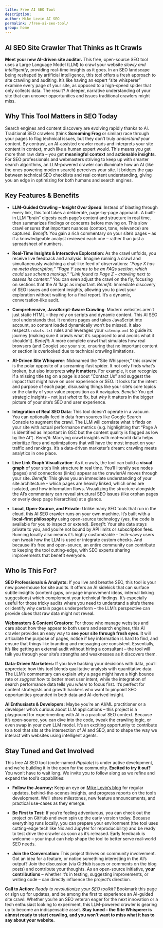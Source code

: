 ```yaml
---
title: Free AI SEO Tool
description: 
author: Mike Levin AI SEO
permalink: /free-ai-seo-tool/
group: home
---
```


## AI SEO Site Crawler That Thinks as It Crawls

**Meet your new AI-driven site auditor.** This free, open-source SEO tool uses a Large Language Model (LLM) to crawl your website *slowly and intelligently*, providing real-time insights as it goes. In an SEO landscape being reshaped by artificial intelligence, this tool offers a fresh approach to site crawling and auditing. It’s like having an expert “site whisperer” examine every page of your site, as opposed to a high-speed spider that only collects data. The result? A deeper, narrative understanding of your site that can uncover opportunities and issues traditional crawlers might miss.

## Why This Tool Matters in SEO Today

Search engines and content discovery are evolving rapidly thanks to AI. Traditional SEO crawlers (think **Screaming Frog** or similar) race through your pages to flag technical issues, but they don’t truly *understand* your content. By contrast, an AI-assisted crawler reads and interprets your site content in context, much like a human expert would. This means you get more than raw data – you get **meaningful context** and **actionable insights**. For SEO professionals and webmasters striving to keep up with smarter search algorithms, an LLM-powered crawler can illuminate how an AI (like the ones powering modern search) perceives your site. It bridges the gap between technical SEO checklists and real content understanding, giving you an edge in optimizing for both humans and search engines.

## Key Features & Benefits

- **LLM-Guided Crawling – *Insight Over Speed***: Instead of blasting through every link, this tool takes a deliberate, page-by-page approach. A built-in LLM “brain” digests each page’s content and structure in real time, then summarizes findings or concerns before moving on. This slow crawl ensures that important nuances (context, tone, relevance) are captured. *Benefit:* You gain a rich commentary on your site’s pages – as if a knowledgeable analyst reviewed each one – rather than just a spreadsheet of numbers.

- **Real-Time Insights & Interactive Exploration**: As the crawl unfolds, you receive live feedback and analysis. Imagine running a crawl and simultaneously watching a chat-like feed of observations: *“Page X has no meta description,” “Page Y seems to be an FAQs section, which could use schema markup,” “Link found to Page Z – crawling next to assess its content.”* You can even adjust the crawl on the fly, focusing on sections that the AI flags as important. *Benefit:* Immediate discovery of SEO issues and content insights, allowing you to pivot your exploration without waiting for a final report. It’s a dynamic, conversation-like audit. 

- **Comprehensive, JavaScript-Aware Crawling**: Modern websites aren’t just static HTML – they rely on scripts and dynamic content. This AI SEO tool understands that. It renders pages and takes JavaScript into account, so content loaded dynamically won’t be missed. It also respects `robots.txt` rules and leverages your `sitemap.xml` to guide its journey (making sure it crawls what it’s supposed to and avoids what it shouldn’t). *Benefit:* A more complete crawl that simulates how real browsers (and Google) see your site, ensuring that no important content or section is overlooked due to technical crawling limitations.

- **AI-Driven Site **Whisperer****: Nicknamed the “Site Whisperer,” this crawler is the polar opposite of a screaming-fast spider. It not only finds what’s broken, but also interprets **why it matters**. For example, it can recognize if a missing title tag on a page is about “Contact Us” and suggest the impact that might have on user experience or SEO. It looks for the intent and purpose of each page, discussing things like your site’s core topics or the clarity of your value proposition as it navigates. *Benefit:* You get strategic insights – not just *what* to fix, but *why* it matters in the bigger picture of your site’s SEO and user experience.

- **Integration of Real SEO Data**: This tool doesn’t operate in a vacuum. You can optionally feed in data from sources like Google Search Console to augment the crawl. The LLM will correlate what it finds on your site with actual performance metrics (e.g. highlighting that “Page A is identified as important in GSC but the content quality is flagged as low by the AI”). *Benefit:* Marrying crawl insights with real-world data helps prioritize fixes and optimizations that will have the most impact on your traffic and rankings. It’s a data-driven marketer’s dream: crawling meets analytics in one place.

- **Live Link Graph Visualization**: As it crawls, the tool can build a **visual graph** of your site’s link structure in real time. You’ll literally see nodes (pages) and connections (links) appear as the crawler/AI moves through your site. *Benefit:* This gives you an immediate understanding of your site architecture – which pages are heavily linked, which ones are isolated, and how information flows. Visualizing the structure alongside the AI’s commentary can reveal structural SEO issues (like orphan pages or overly deep page hierarchies) at a glance.

- **Local, Open-Source, and Private**: Unlike many SEO tools that run in the cloud, this AI SEO crawler runs on your own machine. It’s built with a **local-first philosophy** using open-source technology (yes, the code is available for you to inspect or extend). *Benefit:* Your site data stays private to you, and you’re not bound by API limits or subscription fees. Running locally also means it’s highly customizable – tech-savvy users can tweak how the LLM is used or integrate custom checks. And because it’s free and open-source, an entire community can contribute to keeping the tool cutting-edge, with SEO experts sharing improvements that benefit everyone.

## Who Is This For?

**SEO Professionals & Analysts:** If you live and breathe SEO, this tool is your new powerhouse for site audits. It offers an AI sidekick that can surface subtle insights (content gaps, on-page improvement ideas, internal linking suggestions) which complement your technical findings. It’s especially useful for those tricky audits where you need to understand a site’s theme or identify why certain pages underperform – the LLM’s perspective can provide clues that raw data might not reveal.

**Webmasters & Content Creators:** For those who manage websites and care about how they appear to both users and search engines, this AI crawler provides an easy way to **see your site through fresh eyes**. It will articulate the purpose of pages, notice if key information is hard to find, and ensure that things like branding and messaging are consistent. Essentially, it’s like getting an external audit without hiring a consultant – the tool will talk you through your site’s strengths and weaknesses as it discovers them.

**Data-Driven Marketers:** If you love backing your decisions with data, you’ll appreciate how this tool blends qualitative analysis with quantitative data. The LLM’s commentary can explain *why* a page might have a high bounce rate or *suggest how* to better meet user intent, while the integration of search performance data tells you *where* to focus first. It’s perfect for content strategists and growth hackers who want to pinpoint SEO opportunities grounded in both data and AI-derived insight.

**AI Enthusiasts & Developers:** Maybe you’re an AI/ML practitioner or a developer who’s curious about LLM applications – this project is a playground for experimenting with AI in a practical SEO context. Because it’s open-source, you can dive into the code, tweak the crawling logic, or even swap in your own LLM model. It’s an exciting opportunity to contribute to a tool that sits at the intersection of AI and SEO, and to shape the way we interact with websites using intelligent agents.

## Stay Tuned and Get Involved

This free AI SEO tool (code-named *Pipulate*) is under active development, and we’re building it in the open for the community. **Excited to try it out?** You won’t have to wait long. We invite you to follow along as we refine and expand the tool’s capabilities:

- **Follow the Journey:** Keep an eye on [Mike Levin’s blog](https://mikelev.in/) for regular updates, behind-the-scenes insights, and progress reports on the tool’s development. We’ll share milestones, new feature announcements, and practical use-cases as they emerge.

- **Be First to Test:** If you’re feeling adventurous, you can check out the project on GitHub and even spin up the early version today. Because everything runs locally, you can prepare your environment (the tool uses cutting-edge tech like Nix and Jupyter for reproducibility) and be ready to test drive the crawler as soon as it’s released. Early feedback is welcome – your input can help shape the tool to better serve real-world SEO needs.

- **Join the Conversation:** This project thrives on community involvement. Got an idea for a feature, or notice something interesting in the AI’s output? Join the discussion (via GitHub issues or comments on the blog posts) and contribute your thoughts. As an open-source initiative, **your contributions** – whether it’s in testing, suggesting improvements, or writing code – can directly influence the project’s direction.

**Call to Action:** *Ready to revolutionize your SEO toolkit?* Bookmark this page or sign up for updates, and be among the first to experience an AI-guided site crawl. Whether you’re an SEO veteran eager for the next innovation or a tech enthusiast looking to experiment, this LLM-powered crawler is gearing up to become an indispensable asset. **Stay tuned – the Site Whisperer is almost ready to start crawling, and you won’t want to miss what it has to say about your website.**
